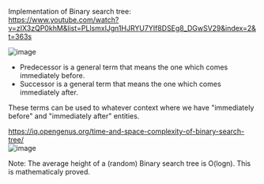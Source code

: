 Implementation of Binary search tree:\
https://www.youtube.com/watch?v=zIX3zQP0khM&list=PLlsmxlJgn1HJRYU7YIf8DSEg8_DGwSV29&index=2&t=363s

![image](https://github.com/VIK2395/DSA/assets/50545334/6760a841-09c3-42b0-961b-a878bc1b5b4b)

- Predecessor is a general term that means the one which comes immediately before.
- Successor is a general term that means the one which comes immediately after.

These terms can be used to whatever context where we have "immediately before" and "immediately after" entities.

https://iq.opengenus.org/time-and-space-complexity-of-binary-search-tree/ \
![image](https://github.com/VIK2395/DSA/assets/50545334/0d77d339-cf4d-4e89-9ec1-f083dca955e6)

Note: The average height of a (random) Binary search tree is O(logn). This is mathematicaly proved.

